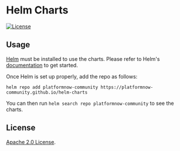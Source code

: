 # Helm Charts

[![License](https://img.shields.io/badge/License-Apache%202.0-blue.svg)](https://opensource.org/licenses/Apache-2.0)

## Usage

[Helm](https://helm.sh) must be installed to use the charts.
Please refer to Helm's [documentation](https://helm.sh/docs/) to get started.

Once Helm is set up properly, add the repo as follows:

```console
helm repo add platformnow-community https://platformnow-community.github.io/helm-charts
```

You can then run `helm search repo platformnow-community` to see the charts.

## License

<!-- Keep full URL links to repo files because this README syncs from main to gh-pages.  -->
[Apache 2.0 License](https://github.com/platformnow/helm-charts/blob/master/LICENSE).
